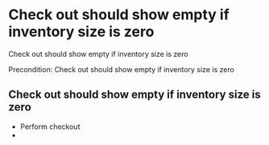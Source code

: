# Check out should show empty if inventory size is zero
Check out should show empty if inventory size is zero

Precondition: Check out should show empty if inventory size is zero

## Check out should show empty if inventory size is zero
* Perform checkout
* 